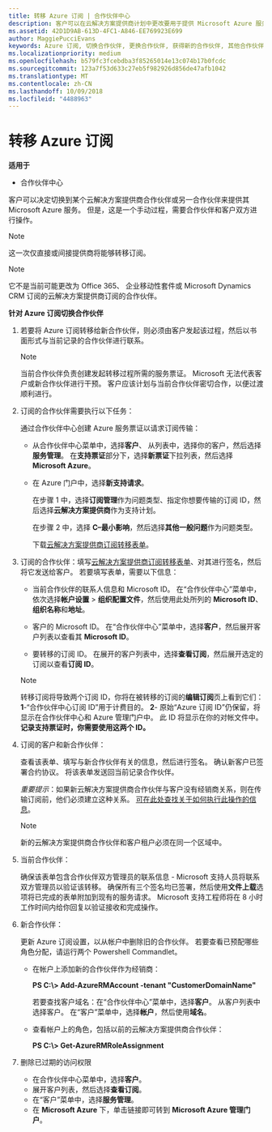 ```yaml
---
title: 转移 Azure 订阅 | 合作伙伴中心
description: 客户可以在云解决方案提供商计划中更改要用于提供 Microsoft Azure 服务的合作伙伴。 但是，这是一个手动过程，需要合作伙伴和客户双方进行操作。
ms.assetid: 42D1D9AB-613D-4FC1-A846-EE769923E699
author: MaggiePucciEvans
keywords: Azure 订阅, 切换合作伙伴, 更换合作伙伴, 获得新的合作伙伴, 其他合作伙伴
ms.localizationpriority: medium
ms.openlocfilehash: b579fc3fcebdba3f85265014e13c074b17b0fcdc
ms.sourcegitcommit: 123a7f53d633c27eb5f982926d856de47afb1042
ms.translationtype: MT
ms.contentlocale: zh-CN
ms.lasthandoff: 10/09/2018
ms.locfileid: "4488963"
---
```

# <a name="transfer-azure-subscriptions"></a>转移 Azure 订阅 

**适用于**

-  合作伙伴中心

客户可以决定切换到某个云解决方案提供商合作伙伴或另一合作伙伴来提供其 Microsoft Azure 服务。 但是，这是一个手动过程，需要合作伙伴和客户双方进行操作。

>[!Note]  
>这一次仅直接或间接提供商将能够转移订阅。

>[!Note] 
>它不是当前可能更改为 Office 365、 企业移动性套件或 Microsoft Dynamics CRM 订阅的云解决方案提供商订阅的合作伙伴。



**针对 Azure 订阅切换合作伙伴**

1.  若要将 Azure 订阅转移给新合作伙伴，则必须由客户发起该过程，然后以书面形式与当前记录的合作伙伴进行联系。 

    >[!Note]
    >当前合作伙伴负责创建发起转移过程所需的服务票证。 Microsoft 无法代表客户或新合作伙伴进行干预。 客户应该计划与当前合作伙伴密切合作，以便过渡顺利进行。

2.  订阅的合作伙伴需要执行以下任务：

    通过合作伙伴中心创建 Azure 服务票证以请求订阅传输：

    -   从合作伙伴中心菜单中，选择**客户**、 从列表中，选择你的客户，然后选择**服务管理**。 在**支持票证**部分下，选择**新票证**下拉列表，然后选择 **Microsoft Azure**。

    -   在 Azure 门户中，选择**新支持请求**。

        在步骤 1 中，选择**订阅管理**作为问题类型、指定你想要传输的订阅 ID，然后选择**云解决方案提供商**作为支持计划。

        在步骤 2 中，选择 **C–最小影响**，然后选择**其他一般问题**作为问题类型。

        下载[云解决方案提供商订阅转移表单](https://assets.windowsphone.com/5222c408-e546-4e01-b72a-2ec7d4c43d57/CSP_Subscription_Transfer_Form_Azure_InvariantCulture_Default.zip)。

3.  订阅的合作伙伴：填写[云解决方案提供商订阅转移表单](https://assets.windowsphone.com/5222c408-e546-4e01-b72a-2ec7d4c43d57/CSP_Subscription_Transfer_Form_Azure_InvariantCulture_Default.zip)、对其进行签名，然后将它发送给客户。 若要填写表单，需要以下信息：

    -   当前合作伙伴的联系人信息和 Microsoft ID。 在“合作伙伴中心”菜单中，依次选择**帐户设置** &gt; **组织配置文件**，然后使用此处所列的 **Microsoft ID**、**组织名称**和**地址**。

    -   客户的 Microsoft ID。 在“合作伙伴中心”菜单中，选择**客户**，然后展开客户列表以查看其 **Microsoft ID**。

    -   要转移的订阅 ID。 在展开的客户列表中，选择**查看订阅**，然后展开选定的订阅以查看**订阅 ID**。

     >[!Note]
     >转移订阅将导致两个订阅 ID，你将在被转移的订阅的**编辑订阅**页上看到它们：**1**-“合作伙伴中心订阅 ID”用于计费目的。 
    **2**- 原始“Azure 订阅 ID”仍保留，将显示在合作伙伴中心和 Azure 管理门户中。 此 ID 将显示在你的对帐文件中。  **记录支持票证时，你需要使用这两个 ID。**

4.  订阅的客户和新合作伙伴：

    查看该表单、填写与新合作伙伴有关的信息，然后进行签名。 确认新客户已签署合约协议。 将该表单发送回当前记录合作伙伴。

    *重要提示*：如果新云解决方案提供商合作伙伴与客户没有经销商关系，则在传输订阅前，他们必须建立这种关系。 [可在此处查找关于如何执行此操作的信息](request-a-relationship-with-a-customer.md)。

    >[!Note]
    >新的云解决方案提供商合作伙伴和客户租户必须在同一个区域中。 

5.  当前合作伙伴：

    确保该表单包含合作伙伴双方管理员的联系信息 - Microsoft 支持人员将联系双方管理员以验证该转移。 确保所有三个签名均已签署，然后使用**文件上载**选项将已完成的表单附加到现有的服务请求。 Microsoft 支持工程师将在 8 小时工作时间内给你回复以验证接收和完成操作。

6.  新合作伙伴：

    更新 Azure 订阅设置，以从帐户中删除旧的合作伙伴。 若要查看已预配哪些角色分配，请运行两个 Powershell Commandlet。

    -   在帐户上添加新的合作伙伴作为经销商：

        **PS C:\\&gt; Add-AzureRMAccount -tenant "CustomerDomainName"**

        若要查找客户域名：在“合作伙伴中心”菜单中，选择**客户**。 从客户列表中选择客户。 在“客户”菜单中，选择**帐户**，然后使用**域名**。

    -   查看帐户上的角色，包括以前的云解决方案提供商合作伙伴：

        **PS C:\\&gt; Get-AzureRMRoleAssignment**

7. 删除已过期的访问权限

    -  在合作伙伴中心菜单中，选择**客户**。 
    -  展开客户列表，然后选择**查看订阅**。 
    -  在“客户”菜单中，选择**服务管理**。 
    -  在 **Microsoft Azure** 下，单击链接即可转到 **Microsoft Azure 管理门户**。

 

 




